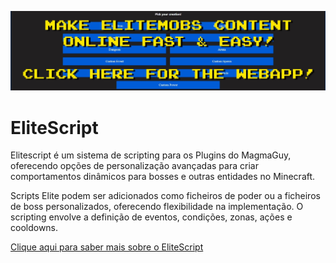 [![webapp_banner.jpg](../../../img/wiki/webapp_banner.jpg)](https://magmaguy.com/webapp/webapp.html)

# EliteScript

Elitescript é um sistema de scripting para os Plugins do MagmaGuy, oferecendo opções de personalização avançadas para criar comportamentos dinâmicos para bosses e outras entidades no Minecraft.

Scripts Elite podem ser adicionados como ficheiros de poder ou a ficheiros de boss personalizados, oferecendo flexibilidade na implementação. O scripting envolve a definição de eventos, condições, zonas, ações e cooldowns.

[Clique aqui para saber mais sobre o EliteScript]($language$/elitemobs/creating_powers.md)